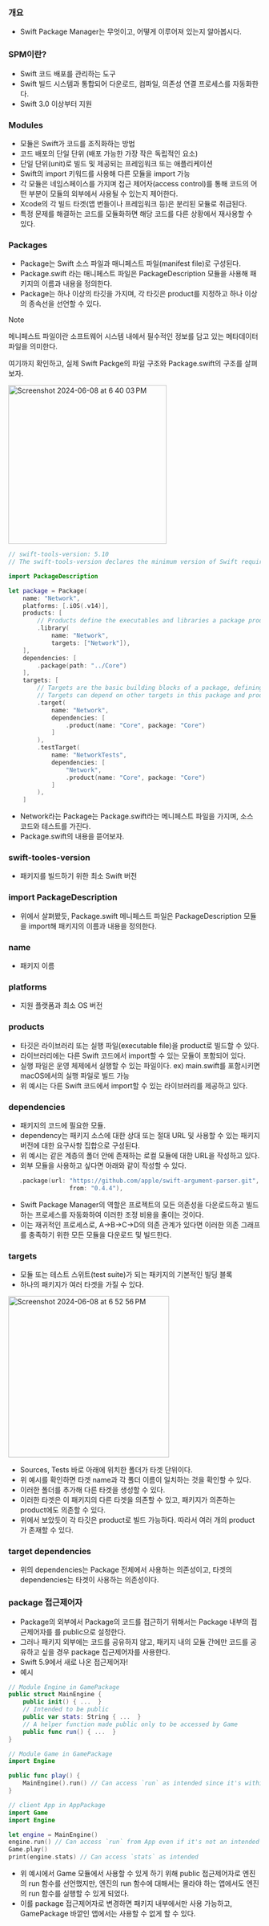 ### 개요
- Swift Package Manager는 무엇이고, 어떻게 이루어져 있는지 알아봅시다.

### SPM이란?
- Swift 코드 배포를 관리하는 도구
- Swift 빌드 시스템과 통합되어 다운로드, 컴파일, 의존성 연결 프로세스를 자동화한다.
- Swift 3.0 이상부터 지원

### Modules
- 모듈은 Swift가 코드를 조직화하는 방법
- 코드 배포의 단일 단위 (배포 가능한 가장 작은 독립적인 요소)
- 단일 단위(unit)로 빌드 및 제공되는 프레임워크 또는 애플리케이션
- Swift의 import 키워드를 사용해 다른 모듈을 import 가능
- 각 모듈은 네임스페이스를 가지며 접근 제어자(access control)를 통해 코드의 어떤 부분이 모듈의 외부에서 사용될 수 있는지 제어한다. 
- Xcode의 각 빌드 타겟(앱 번들이나 프레임워크 등)은 분리된 모듈로 취급된다. 
- 특정 문제를 해결하는 코드를 모듈화하면 해당 코드를 다른 상황에서 재사용할 수 있다.

### Packages
- Package는 Swift 소스 파일과 매니페스트 파일(manifest file)로 구성된다.
- Package.swift 라는 매니페스트 파일은 PackageDescription 모듈을 사용해 패키지의 이름과 내용을 정의한다.
- Package는 하나 이상의 타깃을 가지며, 각 타깃은 product를 지정하고 하나 이상의 종속선을 선언할 수 있다. 

> [!Note]
> 메니페스트 파일이란 소프트웨어 시스템 내에서 필수적인 정보를 담고 있는 메타데이터 파일을 의미한다.

여기까지 확인하고, 실제 Swift Packge의 파일 구조와 Package.swift의 구조를 살펴보자. 

<img width="316" alt="Screenshot 2024-06-08 at 6 40 03 PM" src="https://github.com/All-About-iOS/Weekly-I-Learned/assets/22342277/cdc184c5-7239-4923-a2c7-cbe64e935900">

```swift
// swift-tools-version: 5.10
// The swift-tools-version declares the minimum version of Swift required to build this package.

import PackageDescription

let package = Package(
    name: "Network",
    platforms: [.iOS(.v14)],
    products: [
        // Products define the executables and libraries a package produces, making them visible to other packages.
        .library(
            name: "Network",
            targets: ["Network"]),
    ],
    dependencies: [
        .package(path: "../Core")
    ],
    targets: [
        // Targets are the basic building blocks of a package, defining a module or a test suite.
        // Targets can depend on other targets in this package and products from dependencies.
        .target(
            name: "Network",
            dependencies: [
                .product(name: "Core", package: "Core")
            ]
        ),
        .testTarget(
            name: "NetworkTests",
            dependencies: [
                "Network",
                .product(name: "Core", package: "Core")
            ]
        ),
    ]
```

- Network라는 Package는 Package.swift라는 메니페스트 파일을 가지며, 소스 코드와 테스트를 가진다.
- Package.swift의 내용을 뜯어보자.

### swift-tooles-version
- 패키지를 빌드하기 위한 최소 Swift 버전

### import PackageDescription
- 위에서 살펴봤듯, Package.swift 메니페스트 파일은 PackageDescription 모듈을 import해 패키지의 이름과 내용을 정의한다.

### name
- 패키지 이름

### platforms
- 지원 플랫폼과 최소 OS 버전

### products
- 타깃은 라이브러리 또는 실행 파일(executable file)을 product로 빌드할 수 있다.
- 라이브러리에는 다른 Swift 코드에서 import할 수 있는 모듈이 포함되어 있다.
- 실행 파일은 운영 체제에서 실행할 수 있는 파일이다. ex) main.swift를 포함시키면 macOS에서의 실행 파일로 빌드 가능
- 위 예시는 다른 Swift 코드에서 import할 수 있는 라이브러리를 제공하고 있다.

### dependencies
- 패키지의 코드에 필요한 모듈.
- dependency는 패키지 소스에 대한 상대 또는 절대 URL 및 사용할 수 있는 패키지 버전에 대한 요구사항 집합으로 구성된다.
- 위 예시는 같은 계층의 폴더 안에 존재하는 로컬 모듈에 대한 URL을 작성하고 있다.
- 외부 모듈을 사용하고 싶다면 아래와 같이 작성할 수 있다.
```swift
   .package(url: "https://github.com/apple/swift-argument-parser.git",
                 from: "0.4.4"),
```
- Swift Package Manager의 역할은 프로젝트의 모든 의존성을 다운로드하고 빌드하는 프로세스를 자동화하여 이러한 조정 비용을 줄이는 것이다.
- 이는 재귀적인 프로세스로, A->B->C->D의 의존 관계가 있다면 이러한 의존 그래프를 충족하기 위한 모든 모듈을 다운로드 및 빌드한다.

### targets
- 모듈 또는 테스트 스위트(test suite)가 되는 패키지의 기본적인 빌딩 블록
- 하나의 패키지가 여러 타겟을 가질 수 있다.
<img width="321" alt="Screenshot 2024-06-08 at 6 52 56 PM" src="https://github.com/All-About-iOS/Weekly-I-Learned/assets/22342277/7629c62c-5c53-4b2e-b088-d81047df6e4c">

- Sources, Tests 바로 아래에 위치한 폴더가 타겟 단위이다.
- 위 예시를 확인하면 타겟 name과 각 폴더 이름이 일치하는 것을 확인할 수 있다.
- 이러한 폴더를 추가해 다른 타겟을 생성할 수 있다.
- 이러한 타겟은 이 패키지의 다른 타겟을 의존할 수 있고, 패키지가 의존하는 product에도 의존할 수 있다.
- 위에서 보았듯이 각 타깃은 product로 빌드 가능하다. 따라서 여러 개의 product가 존재할 수 있다. 

### target dependencies
- 위의 dependencies는 Package 전체에서 사용하는 의존성이고, 타겟의 dependencies는 타겟이 사용하는 의존성이다.

### package 접근제어자
- Package의 외부에서 Package의 코드를 접근하기 위해서는 Package 내부의 접근제어자를 를 public으로 설정한다.
- 그러나 패키지 외부에는 코드를 공유하지 않고, 패키지 내의 모듈 간에만 코드를 공유하고 싶을 경우 package 접근제어자를 사용한다.
- Swift 5.9에서 새로 나온 접근제어자!
- 예시
```swift
// Module Engine in GamePackage
public struct MainEngine {
    public init() { ...  }
    // Intended to be public
    public var stats: String { ...  }
    // A helper function made public only to be accessed by Game
    public func run() { ...  }
}

// Module Game in GamePackage
import Engine

public func play() {
    MainEngine().run() // Can access `run` as intended since it's within the same package
}

// client App in AppPackage
import Game
import Engine

let engine = MainEngine()
engine.run() // Can access `run` from App even if it's not an intended behavior
Game.play()
print(engine.stats) // Can access `stats` as intended
```
- 위 예시에서 Game 모듈에서 사용할 수 있게 하기 위해 public 접근제어자로 엔진의 run 함수를 선언했지만, 엔진의 run 함수에 대해서는 몰라야 하는 앱에서도 엔진의 run 함수를 실행할 수 있게 되었다.
- 이를 package 접근제어자로 변경하면 패키지 내부에서만 사용 가능하고, GamePackage 바깥인 앱에서는 사용할 수 없게 할 수 있다.
